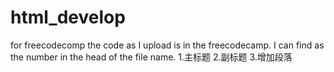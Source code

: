 # html_develop
for freecodecomp
the code as I upload is in the freecodecamp.
I can find as the number in the head of the file name.
1.主标题
2.副标题
3.增加段落
